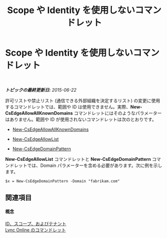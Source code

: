 ﻿---
title: Scope や Identity を使用しないコマンドレット
TOCTitle: Scope や Identity を使用しないコマンドレット
ms:assetid: 9c50c732-3c64-4b6a-96fd-8f528eb739ce
ms:mtpsurl: https://technet.microsoft.com/ja-jp/library/Dn362824(v=OCS.15)
ms:contentKeyID: 56270125
ms.date: 06/02/2017
mtps_version: v=OCS.15
ms.translationtype: HT
---

# Scope や Identity を使用しないコマンドレット

 

_**トピックの最終更新日:** 2015-06-22_

許可リストや禁止リスト (通信できる外部組織を決定するリスト) の変更に使用するコマンドレットでは、範囲や ID は使用できません。実際、**New-CsEdgeAllowAllKnownDomains** コマンドレットにはそのようなパラメーターはありません。範囲や ID が使用されないコマンドレットは次のとおりです。

  - [New-CsEdgeAllowAllKnownDomains](https://docs.microsoft.com/powershell/module/skype/New-CsEdgeAllowAllKnownDomains)

  - [New-CsEdgeAllowList](https://docs.microsoft.com/powershell/module/skype/New-CsEdgeAllowList)

  - [New-CsEdgeDomainPattern](https://docs.microsoft.com/powershell/module/skype/New-CsEdgeDomainPattern)

**New-CsEdgeAllowList** コマンドレットと **New-CsEdgeDomainPattern** コマンドレットでは、Domain パラメーターを含める必要があります。次に例を示します。

    $x = New-CsEdgeDomainPattern -Domain "fabrikam.com"

## 関連項目

#### 概念

[ID、スコープ、およびテナント](identities-scopes-and-tenants-in-skype-for-business-online.md)  
[Lync Online のコマンドレット](the-skype-for-business-online-cmdlets.md)


